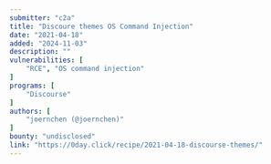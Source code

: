 ```yaml
---
submitter: "c2a"
title: "Discoure themes OS Command Injection"
date: "2021-04-18"
added: "2024-11-03"
description: ""
vulnerabilities: [
    "RCE", "OS command injection"
]
programs: [
    "Discourse"
]
authors: [
    "joernchen (@joernchen)"
]
bounty: "undisclosed"
link: "https://0day.click/recipe/2021-04-18-discourse-themes/"
---
```




